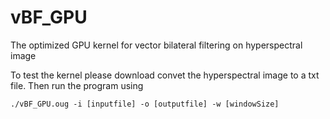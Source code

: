 # vBF_GPU

The optimized GPU kernel for vector bilateral filtering on hyperspectral image 

To test the kernel please download convet the hyperspectral image to a txt file. Then run
the program using 
```
./vBF_GPU.oug -i [inputfile] -o [outputfile] -w [windowSize]
```


